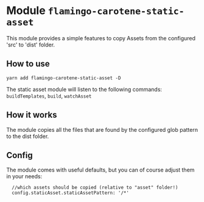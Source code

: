 # Module `flamingo-carotene-static-asset`
This module provides a simple features to copy Assets from the configured 'src' to 'dist' folder.

## How to use
```
yarn add flamingo-carotene-static-asset -D
```

The static asset module will listen to the following commands: `buildTemplates`, `build`, `watchAsset`

## How it works
The module copies all the files that are found by the configured glob pattern to the dist folder.

## Config
The module comes with useful defaults, but you can of course adjust them in your needs:
```
  //which assets should be copied (relative to "asset" folder!)
  config.staticAsset.staticAssetPattern: '/*'
```
